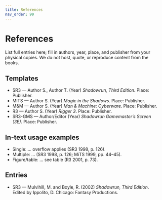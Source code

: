 ```yaml
---
title: References
nav_order: 99
---
```


# References

List full entries here; fill in authors, year, place, and publisher from your physical copies. We do not host, quote, or reproduce content from the books.

## Templates
- SR3 — Author S., Author T. (Year) *Shadowrun, Third Edition*. Place: Publisher.
- MiTS — Author S. (Year) *Magic in the Shadows*. Place: Publisher.
- M&M — Author S. (Year) *Man & Machine: Cyberware*. Place: Publisher.
- R3 — Author S. (Year) *Rigger 3*. Place: Publisher.
- SR3-GMS — Author/Editor (Year) *Shadowrun Gamemaster’s Screen (3E)*. Place: Publisher.

## In‑text usage examples

- Single: … overflow applies (SR3 1998, p. 126).
- Multiple: … (SR3 1998, p. 126; MiTS 1999, pp. 44–45).
- Figure/table: … see table (R3 2001, p. 73).

## Entries

- SR3 — Mulvihill, M. and Boyle, R. (2002) *Shadowrun, Third Edition*. Edited by Ippolito, D. Chicago: Fantasy Productions.
